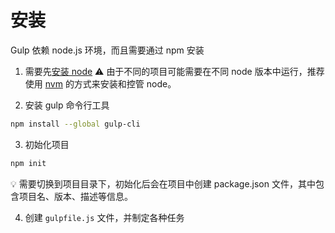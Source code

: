 # 安装
Gulp 依赖 node.js 环境，而且需要通过 npm 安装

1. 需要先[安装 node](https://nodejs.org/en/)
:warning: 由于不同的项目可能需要在不同 node 版本中运行，推荐使用 [nvm](https://github.com/nvm-sh/nvm) 的方式来安装和控管 node。

2. 安装 gulp 命令行工具

```bash
npm install --global gulp-cli
```

3. 初始化项目

```bash
npm init
```

:bulb: 需要切换到项目目录下，初始化后会在项目中创建 package.json 文件，其中包含项目名、版本、描述等信息。

4. 创建 `gulpfile.js` 文件，并制定各种任务
